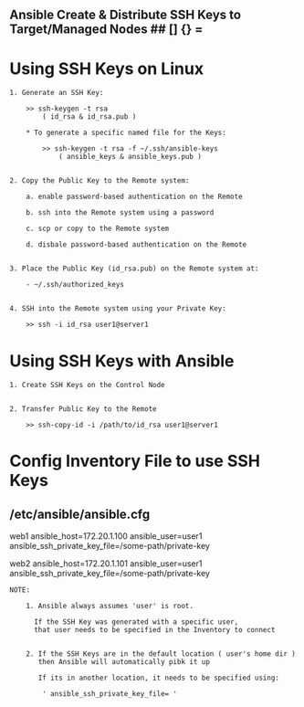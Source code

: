 
##  Ansible Create & Distribute SSH Keys to Target/Managed Nodes  ## [] {} =


# Using SSH Keys on Linux

    
    1. Generate an SSH Key:

        >> ssh-keygen -t rsa 
            ( id_rsa & id_rsa.pub )

        * To generate a specific named file for the Keys:

            >> ssh-keygen -t rsa -f ~/.ssh/ansible-keys
                ( ansible_keys & ansible_keys.pub )

    
    2. Copy the Public Key to the Remote system:

        a. enable password-based authentication on the Remote
        
        b. ssh into the Remote system using a password

        c. scp or copy to the Remote system

        d. disbale password-based authentication on the Remote
    
    
    3. Place the Public Key (id_rsa.pub) on the Remote system at: 
        
        - ~/.ssh/authorized_keys

    
    4. SSH into the Remote system using your Private Key:

        >> ssh -i id_rsa user1@server1



# Using SSH Keys with Ansible


    1. Create SSH Keys on the Control Node 


    2. Transfer Public Key to the Remote 

        >> ssh-copy-id -i /path/to/id_rsa user1@server1



# Config Inventory File to use SSH Keys


/etc/ansible/ansible.cfg
------------------------
web1 ansible_host=172.20.1.100 ansible_user=user1 ansible_ssh_private_key_file=/some-path/private-key 

web2 ansible_host=172.20.1.101 ansible_user=user1
ansible_ssh_private_key_file=/some-path/private-key


    NOTE:

        1. Ansible always assumes 'user' is root.

          If the SSH Key was generated with a specific user,
          that user needs to be specified in the Inventory to connect


        2. If the SSH Keys are in the default location ( user's home dir )
           then Ansible will automatically pibk it up

           If its in another location, it needs to be specified using:

            ' ansible_ssh_private_key_file= '